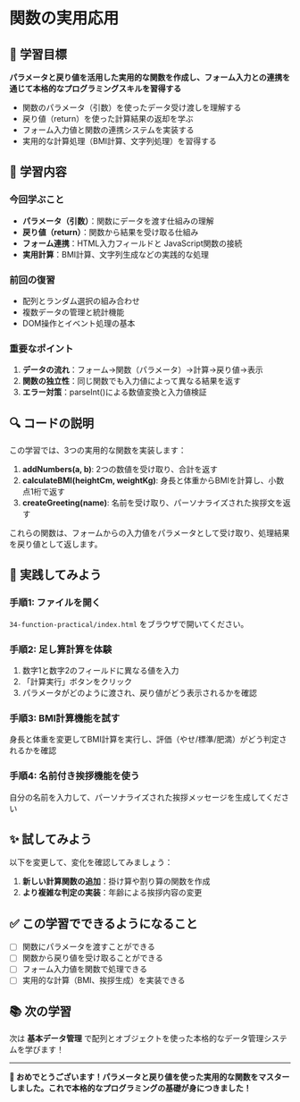 # 関数の実用応用

## 🎯 学習目標

**パラメータと戻り値を活用した実用的な関数を作成し、フォーム入力との連携を通じて本格的なプログラミングスキルを習得する**

- 関数のパラメータ（引数）を使ったデータ受け渡しを理解する
- 戻り値（return）を使った計算結果の返却を学ぶ
- フォーム入力値と関数の連携システムを実装する
- 実用的な計算処理（BMI計算、文字列処理）を習得する

## 📝 学習内容

### **今回学ぶこと**
- **パラメータ（引数）**：関数にデータを渡す仕組みの理解
- **戻り値（return）**：関数から結果を受け取る仕組み
- **フォーム連携**：HTML入力フィールドと JavaScript関数の接続
- **実用計算**：BMI計算、文字列生成などの実践的な処理

### **前回の復習**
- 配列とランダム選択の組み合わせ
- 複数データの管理と統計機能
- DOM操作とイベント処理の基本

### **重要なポイント**
1. **データの流れ**：フォーム→関数（パラメータ）→計算→戻り値→表示
2. **関数の独立性**：同じ関数でも入力値によって異なる結果を返す
3. **エラー対策**：parseInt()による数値変換と入力値検証

## 🔍 コードの説明

この学習では、3つの実用的な関数を実装します：
1. **addNumbers(a, b)**: 2つの数値を受け取り、合計を返す
2. **calculateBMI(heightCm, weightKg)**: 身長と体重からBMIを計算し、小数点1桁で返す
3. **createGreeting(name)**: 名前を受け取り、パーソナライズされた挨拶文を返す

これらの関数は、フォームからの入力値をパラメータとして受け取り、処理結果を戻り値として返します。

## 🚀 実践してみよう

### **手順1: ファイルを開く**
`34-function-practical/index.html` をブラウザで開いてください。

### **手順2: 足し算計算を体験**
1. 数字1と数字2のフィールドに異なる値を入力
2. 「計算実行」ボタンをクリック
3. パラメータがどのように渡され、戻り値がどう表示されるかを確認

### **手順3: BMI計算機能を試す**
身長と体重を変更してBMI計算を実行し、評価（やせ/標準/肥満）がどう判定されるかを確認

### **手順4: 名前付き挨拶機能を使う**
自分の名前を入力して、パーソナライズされた挨拶メッセージを生成してください

## ✨ 試してみよう

以下を変更して、変化を確認してみましょう：

1. **新しい計算関数の追加**：掛け算や割り算の関数を作成
2. **より複雑な判定の実装**：年齢による挨拶内容の変更

## ✅ この学習でできるようになること

- [ ] 関数にパラメータを渡すことができる
- [ ] 関数から戻り値を受け取ることができる
- [ ] フォーム入力値を関数で処理できる
- [ ] 実用的な計算（BMI、挨拶生成）を実装できる

## 📚 次の学習

次は **基本データ管理** で配列とオブジェクトを使った本格的なデータ管理システムを学びます！

---

**🎉 おめでとうございます！パラメータと戻り値を使った実用的な関数をマスターしました。これで本格的なプログラミングの基礎が身につきました！**